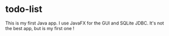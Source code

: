 # todo-list
This is my first Java app.
I use JavaFX for the GUI and SQLite JDBC.
It's not the best app, but is my first one !


